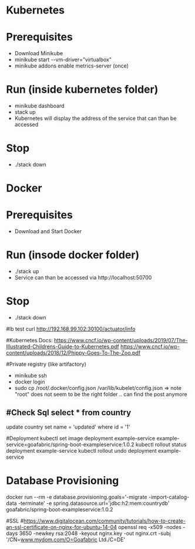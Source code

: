 # Kubernetes

# Prerequisites
- Download Minikube
- minikube start --vm-driver="virtualbox"
- minikube addons enable metrics-server (once)

# Run (inside kubernetes folder)
- minikube dashboard
- stack up
- Kubernetes will display the address of the service that can than be accessed

# Stop
- ./stack down

# Docker
# Prerequisites
- Download and Start Docker

# Run (insode docker folder)
- ./stack up
- Service can than be accessed via http://localhost:50700

# Stop
- ./stack down

#lb test
curl http://192.168.99.102:30100/actuator/info

#Kubernetes Docs:
https://www.cncf.io/wp-content/uploads/2019/07/The-Illustrated-Childrens-Guide-to-Kubernetes.pdf
https://www.cncf.io/wp-content/uploads/2018/12/Phippy-Goes-To-The-Zoo.pdf

#Private registry (like artifactory)
- minikube ssh
- docker login
- sudo cp /root/.docker/config.json /var/lib/kubelet/config.json
=> note "root" does not seem to be the right folder .. can find the post anymore

#Check Sql
select * from country
--
update country set name = 'updated' where id = '1'

#Deployment
kubectl set image deployment example-service example-service=goafabric/spring-boot-exampleservice:1.0.2
kubectl rollout status deployment example-service
kubectl rollout undo deployment example-service

# Database Provisioning
docker run --rm -e database.provisioning.goals='-migrate -import-catalog-data -terminate' -e spring.datasource.url='jdbc:h2:mem:countrydb' goafabric/spring-boot-exampleservice:1.0.2

#SSL
#https://www.digitalocean.com/community/tutorials/how-to-create-an-ssl-certificate-on-nginx-for-ubuntu-14-04
openssl req -x509 -nodes -days 3650 -newkey rsa:2048 -keyout nginx.key -out nginx.crt -subj '/CN=www.mydom.com/O=Goafabric Ltd./C=DE'

